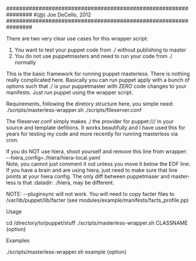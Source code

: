 ################################################################
#(@) Joe DeCello, 2012
################################################################

There are two very clear use cases for this wrapper script:
1. You want to test your puppet code from ./ without publishing to master
2. You do not use puppetmasters and need to run your code from ./ normally

This is the basic framework for running puppet masterless.   There is nothing
really complicated here.  Basically you can run puppet apply with a bunch of
options such that ./ is your puppetmaster with ZERO code changes to your 
manifests.   Just run puppet using the wrapper script.   

Requirements, following the diretory structure here, you simple need:
./scripts/masterless-wrapper.sh
./scripts/fileserver.conf

The fileserver.conf simply makes ./ the provider for puppet:/// in your source
and template defitions.   It works beautifully and I have used this for years
for testing my code and more recently for running masterless via cron.

If you do NOT use hiera, shoot yourself and remove this line from wrapper:
 --hiera_config=./hiera/hiera-local.yaml \
Note, you cannot just comment it out unless you move it below the EOF line.
If you have a brain and are using hiera, just need to make sure that line
points at your hiera config.   The only diff between puppetmaser and master-
less is that :datadir: ./hiera, may be different.

NOTE: --pluginsync will not work.   You will need to copy facter files to 
/var/lib/puppet/lib/facter  (see modules/example/manifests/facts_profile.pp)

Usage

cd /directory/to/puppet/stuff
./scripts/masterless-wrapper.sh CLASSNAME {option}

Examples

./scripts/masterless-wrapper.sh example {option}
